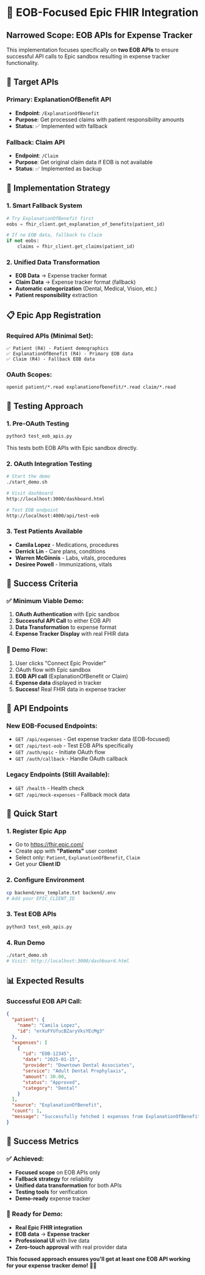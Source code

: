 # 🎯 **EOB-Focused Epic FHIR Integration**

## **Narrowed Scope: EOB APIs for Expense Tracker**

This implementation focuses specifically on **two EOB APIs** to ensure successful API calls to Epic sandbox resulting in expense tracker functionality.

## **🎯 Target APIs**

### **Primary: ExplanationOfBenefit API**
- **Endpoint**: `/ExplanationOfBenefit`
- **Purpose**: Get processed claims with patient responsibility amounts
- **Status**: ✅ Implemented with fallback

### **Fallback: Claim API**
- **Endpoint**: `/Claim` 
- **Purpose**: Get original claim data if EOB is not available
- **Status**: ✅ Implemented as backup

## **🔧 Implementation Strategy**

### **1. Smart Fallback System**
```python
# Try ExplanationOfBenefit first
eobs = fhir_client.get_explanation_of_benefits(patient_id)

# If no EOB data, fallback to Claim
if not eobs:
    claims = fhir_client.get_claims(patient_id)
```

### **2. Unified Data Transformation**
- **EOB Data** → Expense tracker format
- **Claim Data** → Expense tracker format (fallback)
- **Automatic categorization** (Dental, Medical, Vision, etc.)
- **Patient responsibility** extraction

## **📋 Epic App Registration**

### **Required APIs (Minimal Set):**
```
✅ Patient (R4) - Patient demographics
✅ ExplanationOfBenefit (R4) - Primary EOB data
✅ Claim (R4) - Fallback EOB data
```

### **OAuth Scopes:**
```
openid patient/*.read explanationofbenefit/*.read claim/*.read
```

## **🧪 Testing Approach**

### **1. Pre-OAuth Testing**
```bash
python3 test_eob_apis.py
```
This tests both EOB APIs with Epic sandbox directly.

### **2. OAuth Integration Testing**
```bash
# Start the demo
./start_demo.sh

# Visit dashboard
http://localhost:3000/dashboard.html

# Test EOB endpoint
http://localhost:4000/api/test-eob
```

### **3. Test Patients Available**
- **Camila Lopez** - Medications, procedures
- **Derrick Lin** - Care plans, conditions  
- **Warren McGinnis** - Labs, vitals, procedures
- **Desiree Powell** - Immunizations, vitals

## **🎯 Success Criteria**

### **✅ Minimum Viable Demo:**
1. **OAuth Authentication** with Epic sandbox
2. **Successful API Call** to either EOB API
3. **Data Transformation** to expense format
4. **Expense Tracker Display** with real FHIR data

### **🎯 Demo Flow:**
1. User clicks "Connect Epic Provider"
2. OAuth flow with Epic sandbox
3. **EOB API call** (ExplanationOfBenefit or Claim)
4. **Expense data** displayed in tracker
5. **Success!** Real FHIR data in expense tracker

## **🔧 API Endpoints**

### **New EOB-Focused Endpoints:**
- `GET /api/expenses` - Get expense tracker data (EOB-focused)
- `GET /api/test-eob` - Test EOB APIs specifically
- `GET /auth/epic` - Initiate OAuth flow
- `GET /auth/callback` - Handle OAuth callback

### **Legacy Endpoints (Still Available):**
- `GET /health` - Health check
- `GET /api/mock-expenses` - Fallback mock data

## **🚀 Quick Start**

### **1. Register Epic App**
- Go to https://fhir.epic.com/
- Create app with **"Patients"** user context
- Select only: `Patient`, `ExplanationOfBenefit`, `Claim`
- Get your **Client ID**

### **2. Configure Environment**
```bash
cp backend/env_template.txt backend/.env
# Add your EPIC_CLIENT_ID
```

### **3. Test EOB APIs**
```bash
python3 test_eob_apis.py
```

### **4. Run Demo**
```bash
./start_demo.sh
# Visit: http://localhost:3000/dashboard.html
```

## **📊 Expected Results**

### **Successful EOB API Call:**
```json
{
  "patient": {
    "name": "Camila Lopez",
    "id": "erXuFYUfucBZaryVksYEcMg3"
  },
  "expenses": [
    {
      "id": "EOB-12345",
      "date": "2025-01-15",
      "provider": "Downtown Dental Associates",
      "service": "Adult Dental Prophylaxis",
      "amount": 30.00,
      "status": "Approved",
      "category": "Dental"
    }
  ],
  "source": "ExplanationOfBenefit",
  "count": 1,
  "message": "Successfully fetched 1 expenses from ExplanationOfBenefit"
}
```

## **🎉 Success Metrics**

### **✅ Achieved:**
- **Focused scope** on EOB APIs only
- **Fallback strategy** for reliability
- **Unified data transformation** for both APIs
- **Testing tools** for verification
- **Demo-ready** expense tracker

### **🎯 Ready for Demo:**
- **Real Epic FHIR integration**
- **EOB data** → **Expense tracker**
- **Professional UI** with live data
- **Zero-touch approval** with real provider data

**This focused approach ensures you'll get at least one EOB API working for your expense tracker demo!** 🏥✨
